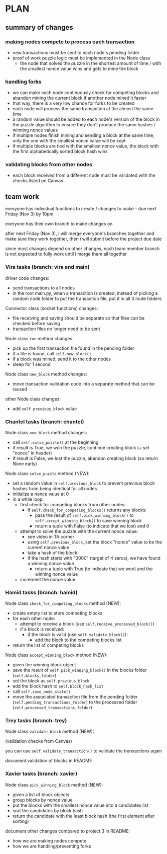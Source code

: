 # PLAN

## summary of changes

### making nodes compete to process each transaction

- new transactions must be sent to each node's pending folder
- proof of work puzzle logic must be implemented in the Node class
  - the node that solves the puzzle in the shortest amount of time / with the smallest nonce value wins and gets to mine the block

### handling forks

- we can make each node continuously check for competing blocks and abandon mining the current block if another node mined it faster
- that way, there is a very low chance for forks to be created
- each node will process the same transaction at the almost the same time
- a random value should be added to each node's version of the block in the puzzle algorithm to ensure they don't produce the same hashes / winning nonce values
- if multiple nodes finish mining and sending a block at the same time, only the one with the smallest nonce value will be kept
- if multiple blocks are tied with the smallest nonce value, the block with the first alphabetically sorted block hash wins

### validating blocks from other nodes

- each block received from a different node must be validated with the checks listed on Canvas

## team work

everyone has individual functions to create / changes to make - due next Friday (Nov 3) by 10pm

everyone has their own branch to make changes on

after next Friday (Nov 3), i will merge everyone's branches together and make sure they work together, then i will submit before the project due date

since most changes depend on other changes, each team member branch is not expected to fully work until i merge them all together

### Vira tasks (branch: vira and main)

driver code changes:

- send transactions to all nodes
- in the root main.py, when a transaction is created, instead of picking a random node folder to put the transaction file, put it in all 3 node folders

Connector class (socket functions) changes:

- file receiving and saving should be separate so that files can be checked before saving
- transaction files no longer need to be sent

Node class `run` method changes:

- pick up the first transaction file found in the pending folder
- if a file is found, call `self.new_block()`
- if a block was mined, send it to the other nodes
- sleep for 1 second

Node class `new_block` method changes:

- move transaction validation code into a separate method that can be reused

other Node class changes:

- add `self.previous_block` value

### Chantel tasks (branch: chantel)

Node class `new_block` method changes:

- call `self.solve_puzzle()` at the beginning
- if result is True, we won the puzzle, continue creating block (+ set "nonce" in header)
- if result is False, we lost the puzzle, abandon creating block (so return None early)

Node class `solve_puzzle` method (NEW):

- set a random value in `self.previous_block` to prevent previous block hashes from being identical for all nodes
- initialize a nonce value at 0
- in a while loop:
  - first check for competing blocks from other nodes:
    - if `self.check_for_competing_blocks()` returns any blocks:
      - pass the result of `self.pick_winning_block()` to `self.accept_winning_block()` to save winning block
      - return a tuple with False (to indicate that we lost) and 0
  - attempt to solve the puzzle with the current nonce value:
    - see video in TA corner
    - using `self.previous_block`, set the block "nonce" value to be the current nonce value
    - take a hash of the block
    - if the hash starts with "0000" (target of 4 zeros), we have found a winning nonce value
      - return a tuple with True (to indicate that we won) and the winning nonce value
  - increment the nonce value

### Hamid tasks (branch: hamid)

Node class `check_for_competing_blocks` method (NEW):

- create empty list to store competing blocks
- for each other node:
  - attempt to receive a block (use `self.receive_processed_block()`)
  - if a block is received:
    - if the block is valid (use `self.validate_block()`):
      - add the block to the competing blocks list
- return the list of competing blocks

Node class `accept_winning_block` method (NEW):

- given the winning block object
- save the result of `self.pick_winning_block()` in the blocks folder (`self.blocks_folder`)
- set the block as `self.previous_block`
- add the block hash to `self.block_hash_list`
- call `self.save_node_state()`
- move the associated transaction file from the pending folder (`self.pending_transactions_folder`) to the processed folder (`self.processed_transactions_folder`)

### Trey tasks (branch: trey)

Node class `validate_block` method (NEW):

(validation checks from Canvas)

you can use `self.validate_transaction()` to validate the transactions again

document validation of blocks in README

### Xavier tasks (branch: xavier)

Node class `pick_winning_block` method (NEW):

- given a list of block objects
- group blocks by nonce value
- put the blocks with the smallest nonce value into a candidates list
- sort the candidates by block hash
- return the candidate with the least block hash (the first element after sorting)

document other changes compared to project 3 in README:

- how we are making nodes compete
- how we are handling/preventing forks
